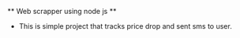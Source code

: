** Web scrapper using node js **
- This is simple project that tracks price drop and sent sms to user.